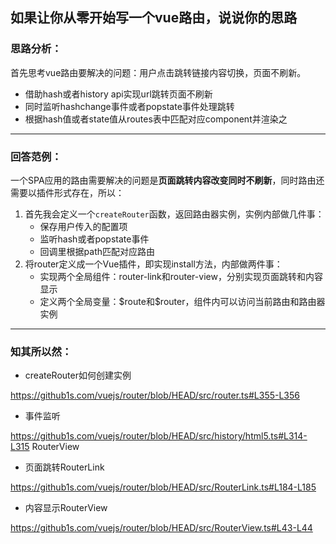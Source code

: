 ## 如果让你从零开始写一个vue路由，说说你的思路

### 思路分析：

首先思考vue路由要解决的问题：用户点击跳转链接内容切换，页面不刷新。

- 借助hash或者history api实现url跳转页面不刷新
- 同时监听hashchange事件或者popstate事件处理跳转
- 根据hash值或者state值从routes表中匹配对应component并渲染之


---

### 回答范例：

一个SPA应用的路由需要解决的问题是**页面跳转内容改变同时不刷新**，同时路由还需要以插件形式存在，所以：

1. 首先我会定义一个`createRouter`函数，返回路由器实例，实例内部做几件事：
   - 保存用户传入的配置项
   - 监听hash或者popstate事件
   - 回调里根据path匹配对应路由
2. 将router定义成一个Vue插件，即实现install方法，内部做两件事：
   - 实现两个全局组件：router-link和router-view，分别实现页面跳转和内容显示
   - 定义两个全局变量：\$route和$router，组件内可以访问当前路由和路由器实例


---

### 知其所以然：

- createRouter如何创建实例

https://github1s.com/vuejs/router/blob/HEAD/src/router.ts#L355-L356

- 事件监听

https://github1s.com/vuejs/router/blob/HEAD/src/history/html5.ts#L314-L315
RouterView

- 页面跳转RouterLink

https://github1s.com/vuejs/router/blob/HEAD/src/RouterLink.ts#L184-L185

- 内容显示RouterView

https://github1s.com/vuejs/router/blob/HEAD/src/RouterView.ts#L43-L44